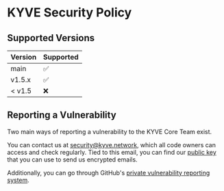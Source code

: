 # KYVE Security Policy

## Supported Versions

| Version | Supported          |
|---------|--------------------|
| main    | :white_check_mark: |
| v1.5.x  | :white_check_mark: |
| < v1.5  | :x:                |

## Reporting a Vulnerability

Two main ways of reporting a vulnerability to the KYVE Core Team exist.

You can contact us at security@kyve.network, which all code owners can access and check regularly. Tied to this email, you can find our [public key](https://keys.openpgp.org/search?q=security@kyve.network) that you can use to send us encrypted emails.

Additionally, you can go through GitHub's [private vulnerability reporting system](https://github.com/KYVENetwork/chain/security/advisories/new).
